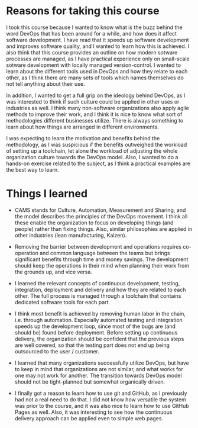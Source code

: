 # Reasons for taking this course

I took this course because I wanted to know what is the buzz behind the word DevOps that has been around for a while, and how 
does it affect software development. I have read that it speeds up software development and improves software quality, and I 
wanted to learn how this is achieved. I also think that this course provides an outline on how modern sotware processes are 
managed, as I have practical experience only on small-scale sotware development with locally managed version-control. I 
wanted to learn about the different tools used in DevOps and how they relate to each other, as I think there are many sets of 
tools which names themselves do not tell anything about their use.

In addition, I wanted to get a full grip on the ideology behind DevOps, as I was interested to think if such culture could be 
applied in other uses or industries as well. I think many non-software organizations also apply agile methods to improve 
their work, and I think it is nice to know what sort of methodologies different businesses utilize. There is always something 
to learn about how things are arranged in different environments.

I was expecting to learn the motivation and benefits behind the methodology, as I was suspicious if the benefits outweighed 
the workload of setting up a toolchain, let alone the workload of adjusting the whole organization culture towards the DevOps 
model. Also, I wanted to do a hands-on exercise related to the subject, as I think a practical examples are the best way to 
learn.

# Things I learned

* CAMS stands for Culture, Automation, Measurement and Sharing, and the model describes the principles of the DevOps 
movement. I think all these enable the organization to focus on developing things (and people) rather than fixing things. 
Also, similar philosophies are applied in other industries (lean manufacturing, Kaizen).

* Removing the barrier between development and operations requires co-operation and common language between the teams but 
brings significant benefits through time and money savings. The development should keep the operations in their mind when 
planning their work from the grounds up, and vice versa.

* I learned the relevant concepts of continuous development, testing, integration, deployment and delivery and how they are 
related to each other. The full process is managed through a toolchain that contains dedicated software tools for each part.

* I think most benefit is achieved by removing human labor in the chain, i.e. through automation. Especially automated 
testing and integration speeds up the development loop, since most of the bugs are (and should be) found before deployment. 
Before setting up continuous delivery, the organization should be confident that the previous steps are well covered, so that 
the testing part does not end up being outsourced to the user / customer.

* I learned that many organizations successfully utilize DevOps, but have to keep in mind that organizations are not similar, 
and what works for one may not work for another. The transition towards DevOps model should not be tight-planned but somewhat 
organically driven.

* I finally got a reason to learn how to use git and GitHub, as I previously had not a real need to do that. I did not know 
how versatile the system was prior to the course, and it was also nice to learn how to use GitHub Pages as well. Also, it was 
interesting to see how the continuous delivery approach can be applied even to simple web pages.

